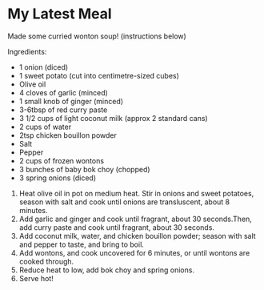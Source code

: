 # My Latest Meal

Made some curried wonton soup! (instructions below)

Ingredients:
- 1 onion (diced)
- 1 sweet potato (cut into centimetre-sized cubes)
- Olive oil
- 4 cloves of garlic (minced)
- 1 small knob of ginger (minced)
- 3-6tbsp of red curry paste
- 3 1/2 cups of light coconut milk (approx 2 standard cans)
- 2 cups of water
- 2tsp chicken bouillon powder
- Salt
- Pepper
- 2 cups of frozen wontons
- 3 bunches of baby bok choy (chopped)
- 3 spring onions (diced)

1. Heat olive oil in pot on medium heat. Stir in onions and sweet potatoes, season with salt and cook until onions are transluscent, about 8 minutes.
2. Add garlic and ginger and cook until fragrant, about 30 seconds.Then, add curry paste and cook until fragrant, about 30 seconds.
3. Add coconut milk, water, and chicken bouillon powder; season with salt and pepper to taste, and bring to boil.
4. Add wontons, and cook uncovered for 6 minutes, or until wontons are cooked through.
5. Reduce heat to low, add bok choy and spring onions.
6. Serve hot!
